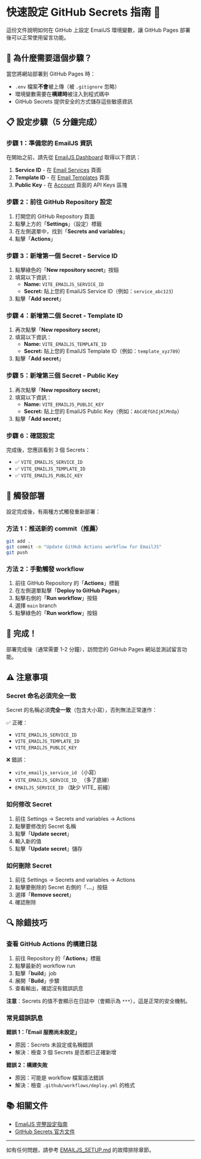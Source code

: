 # 快速設定 GitHub Secrets 指南 🔐

這份文件說明如何在 GitHub 上設定 EmailJS 環境變數，讓 GitHub Pages 部署後可以正常使用留言功能。

## 🎯 為什麼需要這個步驟？

當您將網站部署到 GitHub Pages 時：
- `.env` 檔案**不會**被上傳（被 `.gitignore` 忽略）
- 環境變數需要在**構建時**被注入到程式碼中
- GitHub Secrets 提供安全的方式儲存這些敏感資訊

## 📋 設定步驟（5 分鐘完成）

### 步驟 1：準備您的 EmailJS 資訊

在開始之前，請先從 [EmailJS Dashboard](https://dashboard.emailjs.com/) 取得以下資訊：

1. **Service ID** - 在 [Email Services](https://dashboard.emailjs.com/admin) 頁面
2. **Template ID** - 在 [Email Templates](https://dashboard.emailjs.com/admin/templates) 頁面
3. **Public Key** - 在 [Account](https://dashboard.emailjs.com/admin/account) 頁面的 API Keys 區塊

### 步驟 2：前往 GitHub Repository 設定

1. 打開您的 GitHub Repository 頁面
2. 點擊上方的「**Settings**」（設定）標籤
3. 在左側選單中，找到「**Secrets and variables**」
4. 點擊「**Actions**」

### 步驟 3：新增第一個 Secret - Service ID

1. 點擊綠色的「**New repository secret**」按鈕
2. 填寫以下資訊：
   - **Name:** `VITE_EMAILJS_SERVICE_ID`
   - **Secret:** 貼上您的 EmailJS Service ID（例如：`service_abc123`）
3. 點擊「**Add secret**」

### 步驟 4：新增第二個 Secret - Template ID

1. 再次點擊「**New repository secret**」
2. 填寫以下資訊：
   - **Name:** `VITE_EMAILJS_TEMPLATE_ID`
   - **Secret:** 貼上您的 EmailJS Template ID（例如：`template_xyz789`）
3. 點擊「**Add secret**」

### 步驟 5：新增第三個 Secret - Public Key

1. 再次點擊「**New repository secret**」
2. 填寫以下資訊：
   - **Name:** `VITE_EMAILJS_PUBLIC_KEY`
   - **Secret:** 貼上您的 EmailJS Public Key（例如：`AbCdEfGhIjKlMnOp`）
3. 點擊「**Add secret**」

### 步驟 6：確認設定

完成後，您應該看到 3 個 Secrets：

- ✅ `VITE_EMAILJS_SERVICE_ID`
- ✅ `VITE_EMAILJS_TEMPLATE_ID`
- ✅ `VITE_EMAILJS_PUBLIC_KEY`

## 🚀 觸發部署

設定完成後，有兩種方式觸發重新部署：

### 方法 1：推送新的 commit（推薦）

```bash
git add .
git commit -m "Update GitHub Actions workflow for EmailJS"
git push
```

### 方法 2：手動觸發 workflow

1. 前往 GitHub Repository 的「**Actions**」標籤
2. 在左側選單點擊「**Deploy to GitHub Pages**」
3. 點擊右側的「**Run workflow**」按鈕
4. 選擇 `main` branch
5. 點擊綠色的「**Run workflow**」按鈕

## 🎉 完成！

部署完成後（通常需要 1-2 分鐘），訪問您的 GitHub Pages 網站並測試留言功能。

## ⚠️ 注意事項

### Secret 命名必須完全一致

Secret 的名稱必須**完全一致**（包含大小寫），否則無法正常運作：

✅ 正確：
- `VITE_EMAILJS_SERVICE_ID`
- `VITE_EMAILJS_TEMPLATE_ID`
- `VITE_EMAILJS_PUBLIC_KEY`

❌ 錯誤：
- `vite_emailjs_service_id` （小寫）
- `VITE_EMAILJS_SERVICE_ID_` （多了底線）
- `EMAILJS_SERVICE_ID` （缺少 VITE_ 前綴）

### 如何修改 Secret

1. 前往 Settings → Secrets and variables → Actions
2. 點擊要修改的 Secret 名稱
3. 點擊「**Update secret**」
4. 輸入新的值
5. 點擊「**Update secret**」儲存

### 如何刪除 Secret

1. 前往 Settings → Secrets and variables → Actions
2. 點擊要刪除的 Secret 右側的「**...**」按鈕
3. 選擇「**Remove secret**」
4. 確認刪除

## 🔍 除錯技巧

### 查看 GitHub Actions 的構建日誌

1. 前往 Repository 的「**Actions**」標籤
2. 點擊最新的 workflow run
3. 點擊「**build**」job
4. 展開「**Build**」步驟
5. 查看輸出，確認沒有錯誤訊息

**注意**：Secrets 的值不會顯示在日誌中（會顯示為 `***`），這是正常的安全機制。

### 常見錯誤訊息

**錯誤 1：「Email 服務尚未設定」**
- 原因：Secrets 未設定或名稱錯誤
- 解決：檢查 3 個 Secrets 是否都已正確新增

**錯誤 2：構建失敗**
- 原因：可能是 workflow 檔案語法錯誤
- 解決：檢查 `.github/workflows/deploy.yml` 的格式

## 📚 相關文件

- [EmailJS 完整設定指南](./EMAILJS_SETUP.md)
- [GitHub Secrets 官方文件](https://docs.github.com/en/actions/security-guides/encrypted-secrets)

---

如有任何問題，請參考 [EMAILJS_SETUP.md](./EMAILJS_SETUP.md) 的故障排除章節。
